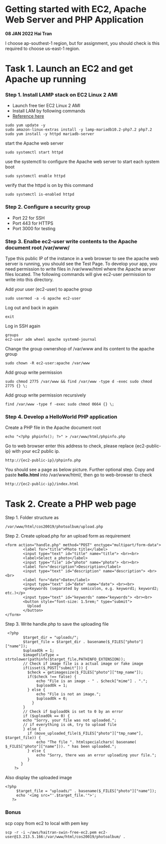 # Getting started with EC2, Apache Web Server and PHP Application 
**08 JAN 2022 Hai Tran**

I choose ap-southest-1 region, but for assignment, you should check is this required to choose us-east-1 region.

# Task 1. Launch an EC2 and get Apache up running 
### Step 1. Install LAMP stack on EC2 Linux 2 AMI 
- Launch free tier EC2 Linux 2 AMI 
- Install LAM by following commands 
- [Reference here](https://docs.aws.amazon.com/AWSEC2/latest/UserGuide/ec2-lamp-amazon-linux-2.html)
```
sudo yum update -y
sudo amazon-linux-extras install -y lamp-mariadb10.2-php7.2 php7.2
sudo yum install -y httpd mariadb-server
```
start the Apache web server 
```
sudo systemctl start httpd
```
use the systemctl to configure the Apache web server to start each system boot 
```
sudo systemctl enable httpd
```
verify that the httpd is on by this command 
```
sudo systemctl is-enabled httpd
```

### Step 2. Configure a security group 
- Port 22 for SSH 
- Port 443 for HTTPS 
- Port 3000 for testing 

### Step 3. Enalbe ec2-user write contents to the Apache document root /var/www/
Type this public IP of the instance in a web browser to see the apache web server is running, you should see the Test Page. To develop your app, you need permission to write files in /var/www/html where the Apache server files located. The following commands will give ec2-user permission to write into this directory. <br/>

Add your user (ec2-user) to apache group 
```
sudo usermod -a -G apache ec2-user
```
Log out and back in again 
```
exit
```
Log in SSH again 
```
groups
ec2-user adm wheel apache systemd-journal
```
Change the group ownershop of /var/www and its content to the apache group 
```
sudo chown -R ec2-user:apache /var/www
```
Add group write permission
```
sudo chmod 2775 /var/www && find /var/www -type d -exec sudo chmod 2775 {} \;
```
Add group write permission recursively 
```
find /var/www -type f -exec sudo chmod 0664 {} \;
```

### Step 4. Develop a HelloWorld PHP application 
Create a PHP file in the Apache document root 
```
echo "<?php phpinfo(); ?>" > /var/www/html/phpinfo.php
```
Go to web browser enter this address to check, please replace {ec2-public-ip} with your ec2 public ip. 
```
http://{ec2-public-ip}/phpinfo.php
```
You should see a page as below picture. Further optional step. Copy and paste **hello.html** into /var/www/html/, then go to web-browser to check 
```
http://{ec2-public-ip}/index.html
```

# Task 2. Create a PHP web page 
Step 1. Folder structure as 
```
/var/www/html/cos20019/photoalbum/upload.php 
```

Step 2. Create upload.php for an upload form as requirement 

```
<form action="handle.php" method="POST" enctype="multipart/form-data">
        <label for="title">Photo title</label>
        <input type="text" id="title" name="title"> <br><br>
        <label>Select a photo</label>
        <input type="file" id="photo" name="photo"> <br><br>
        <label for="description">Description</label>
        <input type="text" id="description" name="description"> <br><br>
        <label for="date">Date</label>
        <input type="text" id="date" name="date"> <br><br>
        <p>Keywords (separated by semicolon, e.g. keyword1; keyword2; etc.)</p>
        <input type="text" id="keywords" name="keywords"> <br><br>
        <button style="font-size: 1.5rem;" type="submit">
          Upload
        </button>
</form>
```

Step 3. Write handle.php to save the uploading file 
```
 <?php
        $target_dir = "uploads/";
        $target_file = $target_dir . basename($_FILES["photo"]["name"]);
        $uploadOk = 1;
        $imageFileType = strtolower(pathinfo($target_file,PATHINFO_EXTENSION));
        // Check if image file is a actual image or fake image
        if(isset($_POST["submit"])) {
          $check = getimagesize($_FILES["photo"]["tmp_name"]);
          if($check !== false) {
              echo "File is an image - " . $check["mime"] . ".";
              $uploadOk = 1;
          } else {
              echo "File is not an image.";
              $uploadOk = 0;
            }
        }
        // Check if $uploadOk is set to 0 by an error
        if ($uploadOk == 0) {
        echo "Sorry, your file was not uploaded.";
        // if everything is ok, try to upload file
        } else {
          if (move_uploaded_file($_FILES["photo"]["tmp_name"], $target_file)) {
              echo "The file ". htmlspecialchars( basename( $_FILES["photo"]["name"])). " has been uploaded.";
          } else {
              echo "Sorry, there was an error uploading your file.";
          }
       }
    ?>
```
Also display the uploaded image 
```
<?php
     $target_file = "uploads/" . basename($_FILES["photo"]["name"]);	
     echo '<img src="'.$target_file.'">';
   ?>
```


### Bonus 
scp copy from ec2 to local with pem key 
```
scp -r -i ~/aws/haitran-swin-free-ec2.pem ec2-user@13.213.5.166:/var/www/html/cos20019/photoalbum/ . 

```
